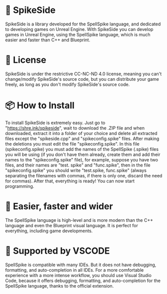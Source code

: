 # 🚀 SpikeSide
SpikeSide is a library developed for the SpellSpike language, and dedicated to developing games on Unreal Engine. With SpikeSide you can develop games in Unreal Engine, using the SpellSpike language, which is much easier and faster than C++ and Blueprint.

# 📖 License
SpikeSide is under the restrictive CC-NC-ND 4.0 license, meaning you can't change/modify SpikeSide's source code, but you can distribute your game freely, as long as you don't modify SpikeSide's source code.

# 📦 How to Install
To install SpikeSide is extremely easy. Just go to "https://shre.ink/spikeside", wait to download the .ZIP file and when downloaded, extract it into a folder of your choice and delete all extracted files except the "spikeside.cpp" and "spikeconfig.spike" files. After making the deletions you must edit the file "spikeconfig.spike". In this file (spikeconfig.spike) you must add the names of the SpellSpike (.spike) files you will be using (if you don't have them already, create them and add their names to the "spikeconfig.spike" file), for example, suppose you have two files, and their names are "test. spike" and "func.spike", then in the file "spikeconfig.spike" you should write "test.spike, func.spike" (always separating the filenames with commas, if there is only one, discard the need for commas). After that, everything is ready! You can now start programming.

# 🥤 Easier, faster and wider
The SpellSpike language is high-level and is more modern than the C++ language and even the Blueprint visual language. It is perfect for everything, including game developments.

# 🐊 Supported by VSCODE
SpellSpike is compatible with many IDEs. But it does not have debugging, formatting, and auto-completion in all IDEs. For a more comfortable experience with a more intense workflow, you should use Visual Studio Code, because it offers debugging, formatting, and auto-completion for the SpellSpike language, thanks to the official extension.
